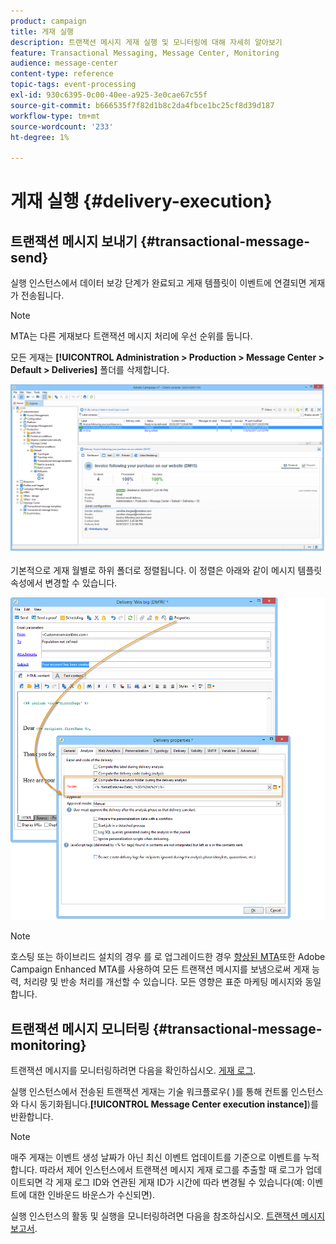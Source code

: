 ```yaml
---
product: campaign
title: 게재 실행
description: 트랜잭션 메시지 게재 실행 및 모니터링에 대해 자세히 알아보기
feature: Transactional Messaging, Message Center, Monitoring
audience: message-center
content-type: reference
topic-tags: event-processing
exl-id: 930c6395-0c00-40ee-a925-3e0cae67c55f
source-git-commit: b666535f7f82d1b8c2da4fbce1bc25cf8d39d187
workflow-type: tm+mt
source-wordcount: '233'
ht-degree: 1%

---
```


# 게재 실행 {#delivery-execution}



## 트랜잭션 메시지 보내기 {#transactional-message-send}

실행 인스턴스에서 데이터 보강 단계가 완료되고 게재 템플릿이 이벤트에 연결되면 게재가 전송됩니다.

>[!NOTE]
>
>MTA는 다른 게재보다 트랜잭션 메시지 처리에 우선 순위를 둡니다.

모든 게재는 **[!UICONTROL Administration > Production > Message Center > Default > Deliveries]** 폴더를 삭제합니다.

![](assets/messagecenter_deliveries_execinstances_001.png)

기본적으로 게재 월별로 하위 폴더로 정렬됩니다. 이 정렬은 아래와 같이 메시지 템플릿 속성에서 변경할 수 있습니다.

![](assets/messagecenter_deliveries_properties_001.png)

>[!NOTE]
>
>호스팅 또는 하이브리드 설치의 경우 를 로 업그레이드한 경우 [향상된 MTA](../../delivery/using/sending-with-enhanced-mta.md)또한 Adobe Campaign Enhanced MTA를 사용하여 모든 트랜잭션 메시지를 보냄으로써 게재 능력, 처리량 및 반송 처리를 개선할 수 있습니다. 모든 영향은 표준 마케팅 메시지와 동일합니다.

## 트랜잭션 메시지 모니터링 {#transactional-message-monitoring}

트랜잭션 메시지를 모니터링하려면 다음을 확인하십시오. [게재 로그](../../delivery/using/delivery-dashboard.md#delivery-logs-and-history).

실행 인스턴스에서 전송된 트랜잭션 게재는 기술 워크플로우( )를 통해 컨트롤 인스턴스와 다시 동기화됩니다.**[!UICONTROL Message Center execution instance]**)를 반환합니다.

>[!NOTE]
>
>매주 게재는 이벤트 생성 날짜가 아닌 최신 이벤트 업데이트를 기준으로 이벤트를 누적합니다. 따라서 제어 인스턴스에서 트랜잭션 메시지 게재 로그를 추출할 때 로그가 업데이트되면 각 게재 로그 ID와 연관된 게재 ID가 시간에 따라 변경될 수 있습니다(예: 이벤트에 대한 인바운드 바운스가 수신되면).

<!--The transactional deliveries sent from the execution instance are synchronized back to the control instance as follows.

Let's take a [delivery template](../../message-center/using/introduction.md) labelled *Template_1*.

1. An event corresponding to *Template_1* is received on the execution instance.
1. The **Processing real time events** (rtEventsProcessing) workflow processes the event and searches for an existing delivery for the current month.

    >[!NOTE]
    >
    >If not found, a new delivery is created and the event is assigned to the new delivery.

1. The transactional email is sent and the delivery status changes to **[!UICONTROL Sent]**.
1. The **Message Center execution instance** (mcSync_mcExec) workflow retrieves the delivery logs from the execution instance and updates the delivery logs on the control instance.
1. The control instance searches for an existing delivery for week 40 (2020-09-28_Template_1).

    >[!NOTE]
    >
    >If not found, a new delivery is created.

1. The week after, an inbound bounce is received for the event.
1. The status of the event changes to **[!UICONTROL Delivery failed]**.
1. The **Message Center execution instance** (mcSync_mcExec) workflow retrieves the delivery logs from the execution instance and searches for a delivery for week 41 (2020-10-05_Template_1) to update the delivery logs. The delivery logs are then linked to a new delivery for the current week.

To summarize, the deliveries weekly accumulate the events based on the latest event update, and not on the event creation date.

Therefore, when extracting transactional messaging delivery logs from the control instance, the delivery ID associated with each delivery log ID changes every week.-->

실행 인스턴스의 활동 및 실행을 모니터링하려면 다음을 참조하십시오. [트랜잭션 메시지 보고서](../../message-center/using/about-transactional-messaging-reports.md).
